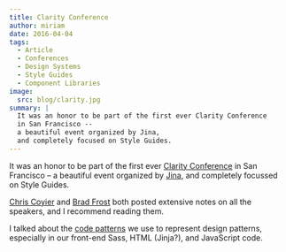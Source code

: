 ```yaml
---
title: Clarity Conference
author: miriam
date: 2016-04-04
tags:
  - Article
  - Conferences
  - Design Systems
  - Style Guides
  - Component Libraries
image:
  src: blog/clarity.jpg
summary: |
  It was an honor to be part of the first ever Clarity Conference
  in San Francisco --
  a beautiful event organized by Jina,
  and completely focused on Style Guides.
---
```


It was an honor to be part of the first ever [Clarity Conference] in San
Francisco – a beautiful event organized by [Jina], and completely
focussed on Style Guides.

[Chris Coyier] and [Brad Frost] both posted extensive notes on all the
speakers, and I recommend reading them.

I talked about the [code patterns] we use to represent design patterns,
especially in our front-end Sass, HTML (Jinja?), and JavaScript code.

[Clarity Conference]: https://www.clarityconf.com/
[Jina]: https://github.com/jina/
[Chris Coyier]: https://codepen.io/chriscoyier/post/clarity-2016-wrapup
[Brad Frost]: https://bradfrost.com/blog/post/clarity-conf-code-patterns-for-pattern-making/
[code patterns]: /talks/code-patterns/
